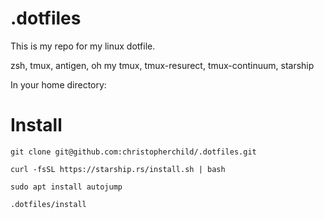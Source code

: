 # .dotfiles

This is my repo for my linux dotfile.

zsh, tmux, antigen, oh my tmux, tmux-resurect, tmux-continuum, starship


In your home directory:

# Install

`git clone git@github.com:christopherchild/.dotfiles.git`

`curl -fsSL https://starship.rs/install.sh | bash`

`sudo apt install autojump`

`.dotfiles/install`
